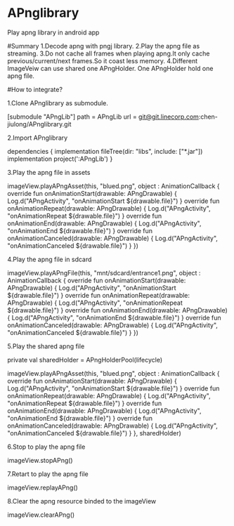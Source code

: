 # APnglibrary
Play apng library in android app

#Summary
1.Decode apng with pngj library.
2.Play the apng file as streaming.
3.Do not cache all frames when playing apng.It only cache previous/current/next frames.So it coast less memory.
4.Different ImageVeiw can use shared one APngHolder. One APngHolder hold one apng file.

#How to integrate?

1.Clone APnglibrary as submodule.

[submodule "APngLib"]
	path = APngLib
	url = git@git.linecorp.com:chen-jiulong/APnglibrary.git
  
2.Import APnglibrary

dependencies {
    implementation fileTree(dir: "libs", include: ["*.jar"])
    implementation project(':APngLib')
}

3.Play the apng file in assets

imageView.playAPngAsset(this, "blued.png", object : AnimationCallback {
                override fun onAnimationStart(drawable: APngDrawable) {
                    Log.d("APngActivity", "onAnimationStart ${drawable.file}")
                }
                override fun onAnimationRepeat(drawable: APngDrawable) {
                    Log.d("APngActivity", "onAnimationRepeat ${drawable.file}")
                }
                override fun onAnimationEnd(drawable: APngDrawable) {
                    Log.d("APngActivity", "onAnimationEnd ${drawable.file}")
                }
                override fun onAnimationCanceled(drawable: APngDrawable) {
                    Log.d("APngActivity", "onAnimationCanceled ${drawable.file}")
                }
            })

4.Play the apng file in sdcard

imageView.playAPngFile(this, "mnt/sdcard/entrance1.png", object : AnimationCallback {
                override fun onAnimationStart(drawable: APngDrawable) {
                    Log.d("APngActivity", "onAnimationStart ${drawable.file}")
                }
                override fun onAnimationRepeat(drawable: APngDrawable) {
                    Log.d("APngActivity", "onAnimationRepeat ${drawable.file}")
                }
                override fun onAnimationEnd(drawable: APngDrawable) {
                    Log.d("APngActivity", "onAnimationEnd ${drawable.file}")
                }
                override fun onAnimationCanceled(drawable: APngDrawable) {
                    Log.d("APngActivity", "onAnimationCanceled ${drawable.file}")
                }
            })

5.Play the shared apng file 

private val sharedHolder = APngHolderPool(lifecycle)

imageView.playAPngAsset(this, "blued.png", object : AnimationCallback {
                override fun onAnimationStart(drawable: APngDrawable) {
                    Log.d("APngActivity", "onAnimationStart ${drawable.file}")
                }
                override fun onAnimationRepeat(drawable: APngDrawable) {
                    Log.d("APngActivity", "onAnimationRepeat ${drawable.file}")
                }
                override fun onAnimationEnd(drawable: APngDrawable) {
                    Log.d("APngActivity", "onAnimationEnd ${drawable.file}")
                }
                override fun onAnimationCanceled(drawable: APngDrawable) {
                    Log.d("APngActivity", "onAnimationCanceled ${drawable.file}")
                }
            }, sharedHolder)

6.Stop to play the apng file

imageView.stopAPng()

7.Retart to play the apng file

 imageView.replayAPng()
 
 8.Clear the apng resource binded to the imageView
 
 imageView.clearAPng()
 
 
 


